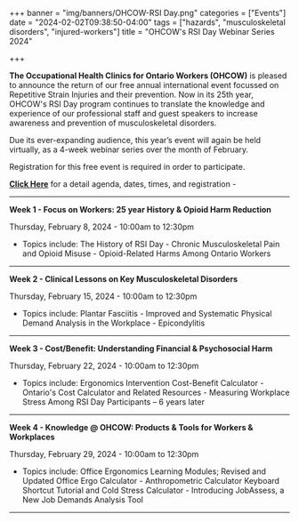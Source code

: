 +++
banner = "img/banners/OHCOW-RSI Day.png"
categories = ["Events"]
date = "2024-02-02T09:38:50-04:00"
tags = ["hazards", "musculoskeletal disorders", "injured-workers"]
title = "OHCOW's RSI Day Webinar Series 2024"

+++

**The Occupational Health Clinics for Ontario Workers (OHCOW)** is pleased to announce the return of our free annual international event focussed on Repetitive Strain Injuries and their prevention. Now in its 25th year, OHCOW's RSI Day program continues to translate the knowledge and experience of our professional staff and guest speakers to increase awareness and prevention of musculoskeletal disorders. 

Due its ever-expanding audience, this year’s event will again be held virtually, as a 4-week webinar series over the month of February.

Registration for this free event is required in order to participate.

[**Click Here**](https://www.ohcow.on.ca/ohcow-events/repetitive-strain-injury-rsi-day/) for a detail agenda, dates, times, and registration - 

---

**Week 1 - Focus on Workers: 25 year History & Opioid Harm Reduction**

Thursday, February 8, 2024 - 10:00am to 12:30pm

* Topics include: The History of RSI Day - Chronic Musculoskeletal Pain and Opioid Misuse - Opioid-Related Harms Among Ontario Workers

---

**Week 2 - Clinical Lessons on Key Musculoskeletal Disorders**

Thursday, February 15, 2024 - 10:00am to 12:30pm

* Topics include: Plantar Fasciitis - Improved and Systematic Physical Demand Analysis in the Workplace - Epicondylitis 

---

**Week 3 - Cost/Benefit: Understanding Financial & Psychosocial Harm**

Thursday, February 22, 2024 - 10:00am to 12:30pm

* Topics include: Ergonomics Intervention Cost-Benefit Calculator - Ontario's Cost Calculator and Related Resources - Measuring Workplace Stress Among RSI Day Participants – 6 years later 

---

**Week 4 - Knowledge @ OHCOW: Products & Tools for Workers & Workplaces**

Thursday, February 29, 2024 - 10:00am to 12:30pm

* Topics include: Office Ergonomics Learning Modules; Revised and Updated Office Ergo Calculator - Anthropometric Calculator Keyboard Shortcut Tutorial and Cold Stress Calculator - Introducing JobAssess, a New Job Demands Analysis Tool

---



 
